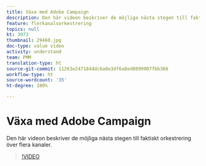 ```yaml
---
title: Växa med Adobe Campaign
description: Den här videon beskriver de möjliga nästa stegen till faktiskt orkestrering över flera kanaler.
feature: flerkanalsorkestrering
topics: null
kt: 3973
thumbnail: 29460.jpg
doc-type: value video
activity: understand
team: PMM
translation-type: ht
source-git-commit: 11263e247184ddc6a8e3df6a8ed0899907fbb366
workflow-type: ht
source-wordcount: '35'
ht-degree: 100%

---
```



# Växa med Adobe Campaign

Den här videon beskriver de möjliga nästa stegen till faktiskt orkestrering över flera kanaler.

>[!VIDEO](https://video.tv.adobe.com/v/29460?quality=12)
